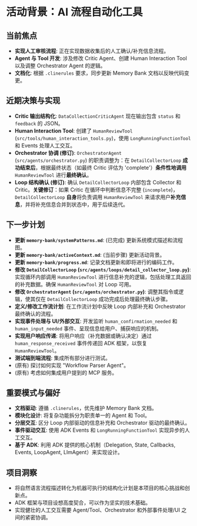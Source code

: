 # 活动背景：AI 流程自动化工具

## 当前焦点

*   **实现人工审核流程**: 正在实现数据收集后的人工确认/补充信息流程。
*   **Agent 与 Tool 开发**: 涉及修改 Critic Agent、创建 Human Interaction Tool 以及调整 Orchestrator Agent 的逻辑。
*   **文档化**: 根据 `.clinerules` 要求，同步更新 Memory Bank 文档以反映代码变更。

## 近期决策与实现

*   **Critic 输出结构化**: `DataCollectionCriticAgent` 现在输出包含 `status` 和 `feedback` 的 JSON。
*   **Human Interaction Tool**: 创建了 `HumanReviewTool` (`src/tools/human_interaction_tools.py`)，使用 `LongRunningFunctionTool` 和 Events 处理人工交互。
*   **Orchestrator 协调 (修订)**: `OrchestratorAgent` (`src/agents/orchestrator.py`) 的职责调整为：在 `DetailCollectorLoop` **成功结束后**，根据最终状态（如最终 Critic 评估为 'complete'）**条件性地调用** `HumanReviewTool` 进行**最终确认**。
*   **Loop 结构确认 (修订)**: 确认 `DetailCollectorLoop` 内部包含 Collector 和 Critic。**关键修订**：如果 Critic 在循环中判断信息不完整 (`incomplete`)，`DetailCollectorLoop` **自身**将负责调用 `HumanReviewTool` 来请求用户**补充信息**，并将补充信息合并到状态中，用于后续迭代。

## 下一步计划

*   **更新 `memory-bank/systemPatterns.md`**: (已完成) 更新系统模式描述和流程图。
*   **更新 `memory-bank/activeContext.md`**: (当前步骤) 更新活动背景。
*   **更新 `memory-bank/progress.md`**: 记录文档更新和即将进行的编码工作。
*   **修改 `DetailCollectorLoop` (`src/agents/loops/detail_collector_loop.py`)**: 实现循环内部调用 `HumanReviewTool` 进行信息补充的逻辑，包括处理工具返回的补充数据。确保 `HumanReviewTool` 对 Loop 可用。
*   **修改 `OrchestratorAgent` (`src/agents/orchestrator.py`)**: 调整其指令或逻辑，使其仅在 `DetailCollectorLoop` 成功完成后处理最终确认步骤。
*   **定义/修改工作流计划**: 在工作流计划中反映 Loop 内部补充和 Orchestrator 最终确认的流程。
*   **实现事件处理与 UI/外部交互**: 开发监听 `human_confirmation_needed` 和 `human_input_needed` 事件、呈现信息给用户、捕获响应的机制。
*   **实现用户响应传递**: 将用户响应（补充数据或确认决定）通过 `human_response_received` 事件传递回 ADK 框架，以恢复 `HumanReviewTool`。
*   **测试端到端流程**: 集成所有部分进行测试。
*   (原有) 探讨如何实现 "Workflow Parser Agent"。
*   (原有) 考虑如何集成用户提到的 MCP 服务。

## 重要模式与偏好

*   **文档驱动**: 遵循 `.clinerules`，优先维护 Memory Bank 文档。
*   **模块化设计**: 将复杂功能拆分为职责单一的 Agent 和 Tool。
*   **分层交互**: 区分 Loop 内部驱动的信息补充和 Orchestrator 驱动的最终确认。
*   **事件驱动交互**: 使用 ADK Events 和 `LongRunningFunctionTool` 实现异步的人工交互。
*   **基于 ADK**: 利用 ADK 提供的核心机制（Delegation, State, Callbacks, Events, LoopAgent, LlmAgent）来实现设计。

## 项目洞察

*   将自然语言流程描述转化为机器可执行的结构化计划是本项目的核心挑战和创新点。
*   ADK 框架与项目设想高度契合，可以作为坚实的技术基础。
*   实现健壮的人工交互需要 Agent/Tool、Orchestrator 和外部事件处理/UI 之间的紧密协调。
